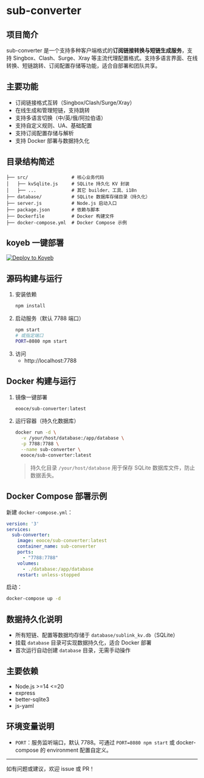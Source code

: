 # sub-converter

## 项目简介

sub-converter 是一个支持多种客户端格式的**订阅链接转换与短链生成服务**，支持 Singbox、Clash、Surge、Xray 等主流代理配置格式。支持多语言界面、在线转换、短链跳转、订阅配置存储等功能，适合自部署和团队共享。

## 主要功能
- 订阅链接格式互转（Singbox/Clash/Surge/Xray）
- 在线生成和管理短链，支持跳转
- 支持多语言切换（中/英/俄/阿拉伯语）
- 支持自定义规则、UA、基础配置
- 支持订阅配置存储与解析
- 支持 Docker 部署与数据持久化

## 目录结构简述
```
├── src/                # 核心业务代码
│   ├── kvSqlite.js     # SQLite 持久化 KV 封装
│   ├── ...             # 其它 builder、工具、i18n
├── database/           # SQLite 数据库存储目录（持久化）
├── server.js           # Node.js 启动入口
├── package.json        # 依赖与脚本
├── Dockerfile          # Docker 构建文件
├── docker-compose.yml  # Docker Compose 示例
```

## koyeb 一键部署 
[![Deploy to Koyeb](https://www.koyeb.com/static/images/deploy/button.svg)](https://app.koyeb.com/deploy?name=sub-converter&type=docker&image=ghcr.io%2Feooce%2Fsub-converter%3Alatest&instance_type=free&regions=was&instances_min=0&autoscaling_sleep_idle_delay=300&ports=7788%3Bhttp%3B%2F&hc_protocol%5B7788%5D=tcp&hc_grace_period%5B7788%5D=5&hc_interval%5B7788%5D=30&hc_restart_limit%5B7788%5D=3&hc_timeout%5B7788%5D=5&hc_path%5B7788%5D=%2F&hc_method%5B7788%5D=get)

## 源码构建与运行

1. 安装依赖
   ```bash
   npm install
   ```
2. 启动服务（默认 7788 端口）
   ```bash
   npm start
   # 或指定端口
   PORT=8080 npm start
   ```
3. 访问
   - http://localhost:7788

## Docker 构建与运行

1. 镜像一键部署
   ```bash
   eooce/sub-converter:latest
   ```
2. 运行容器（持久化数据库）
   ```bash
   docker run -d \
     -v /your/host/database:/app/database \
     -p 7788:7788 \
     --name sub-converter \
     eooce/sub-converter:latest
   ```
   > 持久化目录 `/your/host/database` 用于保存 SQLite 数据库文件，防止数据丢失。

## Docker Compose 部署示例

新建 `docker-compose.yml`：
```yaml
version: '3'
services:
  sub-converter:
    image: eooce/sub-converter:latest
    container_name: sub-converter
    ports:
      - "7788:7788"
    volumes:
      - ./database:/app/database
    restart: unless-stopped
```

启动：
```bash
docker-compose up -d
```

## 数据持久化说明
- 所有短链、配置等数据均存储于 `database/sublink_kv.db`（SQLite）
- 挂载 `database` 目录可实现数据持久化，适合 Docker 部署
- 首次运行自动创建 `database` 目录，无需手动操作

## 主要依赖
- Node.js >=14 <=20
- express
- better-sqlite3
- js-yaml

## 环境变量说明

- `PORT`：服务监听端口，默认 7788。可通过 `PORT=8080 npm start` 或 docker-compose 的 environment 配置自定义。

---
如有问题或建议，欢迎 issue 或 PR！
